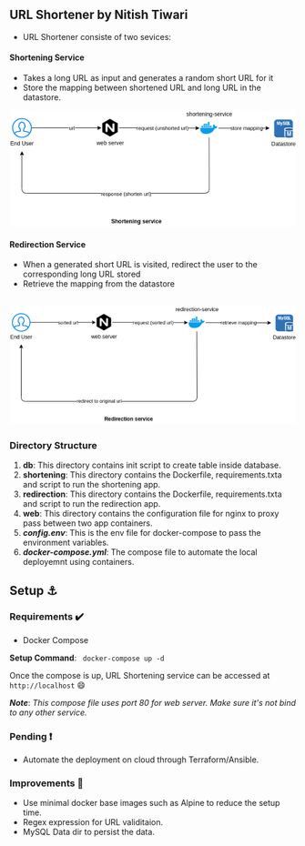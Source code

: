 ## URL Shortener by Nitish Tiwari
* URL Shortener consiste of two sevices:

#### Shortening Service
- Takes a long URL as input and generates a random short URL for it
- Store the mapping between shortened URL and long URL in the datastore.

![alt text](https://github.com/AdvikEshan/url-shortener/blob/main/shortening-service.png?raw=true)

#### Redirection Service
- When a generated short URL is visited, redirect the user to the corresponding long URL stored
- Retrieve the mapping from the datastore

![alt text](https://github.com/AdvikEshan/url-shortener/blob/main/redirection-service.png?raw=true)
----
### Directory Structure
1. **db**:  This directory contains init script to create table inside database.
2. **shortening**: This directory contains the Dockerfile, requirements.txta and script to run the shortening app.
3. **redirection**: This directory contains the Dockerfile, requirements.txta and script to run the redirection app.
4. **web**: This directory contains the configuration file for nginx to proxy pass between two app containers.
5. ***config.env***: This is the env file for docker-compose to pass the environment variables.
6. ***docker-compose.yml***: The compose file to automate the local deployemnt using containers.
 
## Setup :anchor:
### Requirements :heavy_check_mark:
* Docker Compose

**Setup Command**: ``` docker-compose up -d```

Once the compose is up, URL Shortening service can be accessed at ```http://localhost``` :smile:

***Note***: _This compose file uses port 80 for web server. Make sure it's not bind to any other service._

### Pending :heavy_exclamation_mark:
* Automate the deployment on cloud through Terraform/Ansible.

### Improvements :raised_hands:
* Use minimal docker base images such as Alpine to reduce the setup time.
* Regex expression for URL validitaion.
* MySQL Data dir to persist the data.
